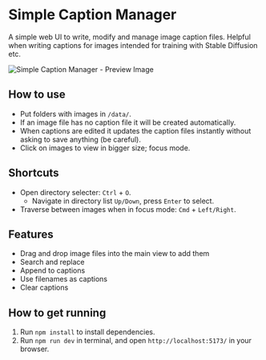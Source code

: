 # Simple Caption Manager
A simple web UI to write, modify and manage image caption files. Helpful when writing captions for images intended for training with Stable Diffusion etc.

![Simple Caption Manager - Preview Image](https://user-images.githubusercontent.com/6050484/235248234-6912cc18-e01f-4f14-b8ce-f25057eb715d.png)


## How to use
* Put folders with images in `/data/`. 
* If an image file has no caption file it will be created automatically.
* When captions are edited it updates the caption files instantly without asking to save anything (be careful).
* Click on images to view in bigger size; focus mode.

## Shortcuts
* Open directory selecter:  `Ctrl` + `O`.
  * Navigate in directory list `Up/Down`, press `Enter` to select.
* Traverse between images when in focus mode: `Cmd` + `Left/Right`.

## Features
* Drag and drop image files into the main view to add them
* Search and replace
* Append to captions
* Use filenames as captions
* Clear captions

## How to get running
1. Run `npm install` to install dependencies.
2. Run `npm run dev` in terminal, and open `http://localhost:5173/` in your browser.